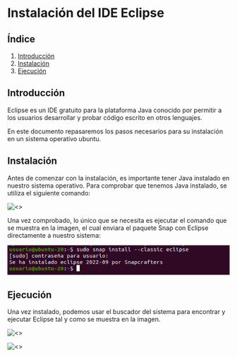 # Instalación del IDE Eclipse

## Índice
1. [Introducción](#introducción)
2. [Instalación](#instalación)
4. [Ejecución](#ejecución)

## Introducción
Eclipse es un IDE gratuito para la plataforma Java conocido por permitir a los usuarios desarrollar y probar código escrito en otros lenguajes.

En este documento repasaremos los pasos necesarios para su instalación en un sistema operativo ubuntu.

## Instalación
Antes de comenzar con la instalación, es importante tener Java instalado en nuestro sistema operativo. Para comprobar que tenemos Java instalado, se utiliza el siguiente comando:

![<>](img/version.png)

Una vez comprobado, lo único que se necesita es ejecutar el comando que se muestra en la imagen, el cual enviara el paquete Snap con Eclipse directamente a nuestro sistema:

![<>](img/instalaci%C3%B3n.png)

## Ejecución
Una vez instalado, podemos usar el buscador del sistema para encontrar y ejecutar Eclipse tal y como se muestra en la imagen.

![<>](img/buscar.png)

![<>](img/ejecutar.png)

